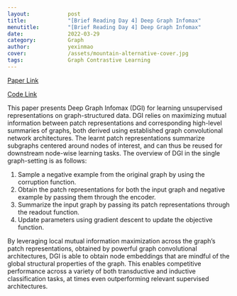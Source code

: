 ```yaml
---
layout:            post
title:             "[Brief Reading Day 4] Deep Graph Infomax"
menutitle:         "[Brief Reading Day 4] Deep Graph Infomax"
date:              2022-03-29
category:          Graph
author:            yexinmao
cover:             /assets/mountain-alternative-cover.jpg
tags:              Graph Contrastive Learning
---
```


[Paper Link](https://arxiv.org/abs/1809.10341) 

[Code Link](https://github.com/PetarV-/DGI)

This paper presents Deep Graph Infomax (DGI) for learning unsupervised representations on graph-structured data. DGI relies on maximizing mutual information between patch representations and corresponding high-level summaries of graphs, both derived using established graph convolutional network architectures. The learnt patch representations summarize subgraphs centered around nodes of interest, and can thus be reused for downstream node-wise learning tasks. The overview of DGI in the single graph-setting is as follows:

1. Sample a negative example from the original graph by using the corruption function.
2. Obtain the patch representations for both the input graph and negative example by passing them through the encoder.
3. Summarize the input graph by passing its patch representations through the readout function.
4. Update parameters using gradient descent to update the objective function. 

By leveraging local mutual information maximization across the graph’s patch representations, obtained by powerful graph convolutional architectures, DGI is able to obtain node embeddings that are mindful of the global structural properties of the graph. This enables competitive performance across a variety of both transductive and inductive classification tasks, at times even outperforming relevant supervised architectures.



